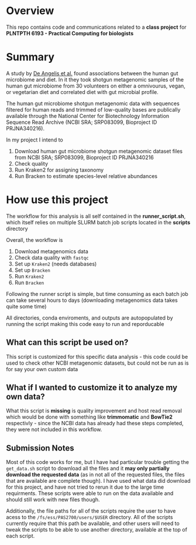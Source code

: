# Overview

This repo contains code and communications related to a **class project** for **PLNTPTH 6193 - Practical Computing for biologists**

# Summary

A study by [De Angelis et al.](https://www.nature.com/articles/s41598-020-61192-y#data-availability) found associations between the human gut microbiome and diet. In it they took shotgun metagenomic samples of the human gut microbiome from 30 volunteers on either a omnivourus, vegan, or vegetarian diet and correlated diet with gut microbial profile. 

The human gut microbiome shotgun metagenomic data with sequences filtered for human reads and trimmed of low-quality bases are publically available through the National Center for Biotechnology Information Sequence Read Archive (NCBI SRA; SRP083099, Bioproject ID PRJNA340216).

In my project I intend to 

1. Download human gut microbiome shotgun metagenomic dataset files from NCBI SRA; SRP083099, Bioproject ID PRJNA340216
2. Check quality 
3. Run Kraken2 for assigning taxonomy
4. Run Bracken to estimate species-level relative abundances 

# How use this project

The workflow for this analysis is all self contained in the __runner_script.sh__, which itself relies on multiple SLURM batch job scripts located in the __scripts__ directory

Overall, the workflow is
1. Download metagenomics data
2. Check data quality with `fastqc`
3. Set up `Kraken2` (needs databases)
4. Set up `Bracken`
5. Run `Kraken2`
6. Run `Bracken`

Following the runner script is simple, but time consuming as each batch job can take several hours to days (downloading metagenomics data takes quite some time)

All directories, conda enviroments, and outputs are autopopulated by running the script making this code easy to run and reporducable 

## What can this script be used on?

This script is customized for this specific data analysis - this code could be used to check other NCBI metagenomic datasets, but could not be run as is for say your own custom data

## What if I wanted to customize it to analyze my own data?

What this script is __missing__ is quality improvement and host read removal which would be done with something like __trimmomatic__ and __BowTie2__ respectivly - since the NCBI data has already had these steps completed, they were not included in this workflow. 


## Submission Notes
Most of this code works for me, but I have had particular trouble getting the `get_data.sh` script to download all the files and it __may only partially download the requested data__ (as in not all of the requested files, the files that are available are complete though). I have used what data did download for this project, and have not tried to rerun it due to the large time requirments. These scripts were able to run on the data available and should still work with new files though.

Additionally, the file paths for all of the scripts require the user to have acess to the `/fs/ess/PAS2700/users/$USER` directory. All of the scripts currently require that this path be available, and other users will need to tweak the scripts to be able to use another directory, available at the top of each script. 